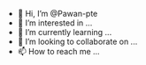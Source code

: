 - 👋 Hi, I’m @Pawan-pte
- 👀 I’m interested in ...
- 🌱 I’m currently learning ...
- 💞️ I’m looking to collaborate on ...
- 📫 How to reach me ...

<!---
Pawan-pte/Pawan-pte is a ✨ special ✨ repository because its `README.md` (this file) appears on your GitHub profile.
You can click the Preview link to take a look at your changes.
--->
